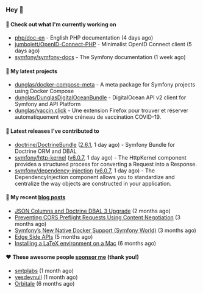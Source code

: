 ### Hey 👋

#### 👷 Check out what I'm currently working on

- [php/doc-en](https://github.com/php/doc-en) - English PHP documentation (4 days ago)
- [jumbojett/OpenID-Connect-PHP](https://github.com/jumbojett/OpenID-Connect-PHP) - Minimalist OpenID Connect client (5 days ago)
- [symfony/symfony-docs](https://github.com/symfony/symfony-docs) - The Symfony documentation (1 week ago)

#### 🌱 My latest projects

- [dunglas/docker-compose-meta](https://github.com/dunglas/docker-compose-meta) - A meta package for Symfony projects using Docker Compose
- [dunglas/DunglasDigitalOceanBundle](https://github.com/dunglas/DunglasDigitalOceanBundle) - DigitalOcean API v2 client for Symfony and API Platform
- [dunglas/vaccin.click](https://github.com/dunglas/vaccin.click) - Une extension Firefox pour trouver et réserver automatiquement votre créneau de vaccination COVID-19.

#### 🔭 Latest releases I've contributed to

- [doctrine/DoctrineBundle](https://github.com/doctrine/DoctrineBundle) ([2.6.1](https://github.com/doctrine/DoctrineBundle/releases/tag/2.6.1), 1 day ago) - Symfony Bundle for Doctrine ORM and DBAL
- [symfony/http-kernel](https://github.com/symfony/http-kernel) ([v6.0.7](https://github.com/symfony/http-kernel/releases/tag/v6.0.7), 1 day ago) - The HttpKernel component provides a structured process for converting a Request into a Response.
- [symfony/dependency-injection](https://github.com/symfony/dependency-injection) ([v6.0.7](https://github.com/symfony/dependency-injection/releases/tag/v6.0.7), 1 day ago) - The DependencyInjection component allows you to standardize and centralize the way objects are constructed in your application.

#### 📜 My recent [blog posts](https://dunglas.fr)

- [JSON Columns and Doctrine DBAL 3 Upgrade](https://dunglas.fr/2022/01/json-columns-and-doctrine-dbal-3-upgrade/) (2 months ago)
- [Preventing CORS Preflight Requests Using Content Negotiation](https://dunglas.fr/2022/01/preventing-cors-preflight-requests-using-content-negotiation/) (3 months ago)
- [Symfony’s New Native Docker Support (Symfony World)](https://dunglas.fr/2021/12/symfonys-new-native-docker-support-symfony-world/) (3 months ago)
- [Edge Side APIs](https://dunglas.fr/2021/10/edge-side-apis/) (5 months ago)
- [Installing a LaTeX environment on a Mac](https://dunglas.fr/2021/09/installing-a-latex-environment-on-a-mac/) (6 months ago)

#### ❤️ These awesome people [sponsor me](https://github.com/sponsors/dunglas) (thank you!)

- [smtplabs](https://github.com/smtplabs) (1 month ago)
- [yesdevnull](https://github.com/yesdevnull) (1 month ago)
- [Orbitale](https://github.com/Orbitale) (6 months ago)
